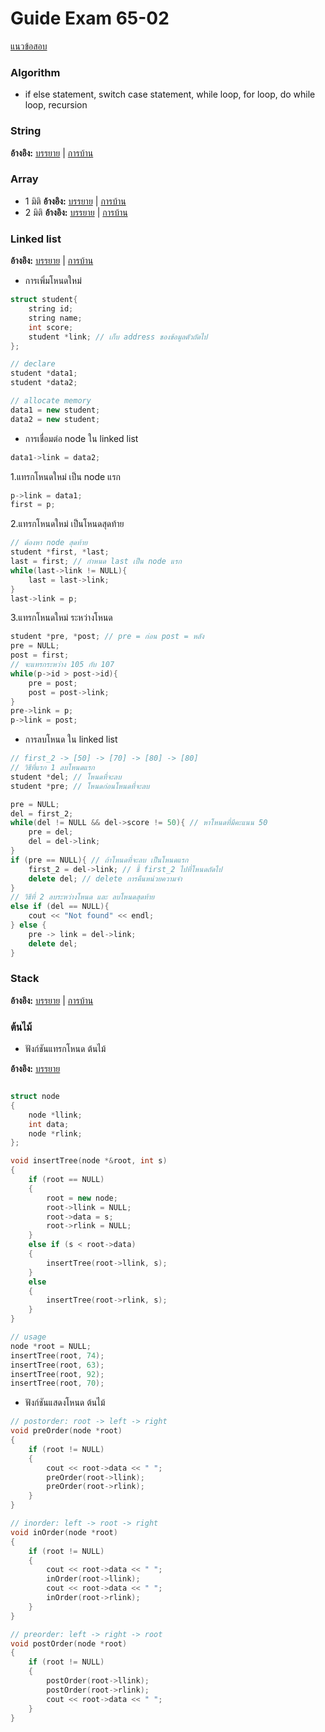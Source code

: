 # Guide Exam 65-02

[แนวข้อสอบ](/src/COS/COS2101/lecture/exam%20guideline%2065-02.md)

### Algorithm

- if else statement, switch case statement, while loop, for loop, do while loop, recursion

### String

**อ้างอิง:** [บรรยาย](/src/COS/COS2101/lecture/7%20string.md) | [การบ้าน](/src/COS/COS2101/homework/7.cpp)

### Array

- 1 มิติ
  **อ้างอิง:** [บรรยาย](/src/COS/COS2101/lecture/8%20array.md) | [การบ้าน](/src/COS/COS2101/homework/8.cpp)
- 2 มิติ
  **อ้างอิง:** [บรรยาย](/src/COS/COS2101/lecture/9%20array%202d.md) | [การบ้าน](/src/COS/COS2101/homework/9.cpp)

### Linked list

**อ้างอิง:** [บรรยาย](/src/COS/COS2101/lecture/12%20linked%20list.md) | [การบ้าน](/src/COS/COS2101/homework/12_v4.cpp)

- การเพิ่มโหนดใหม่

```cpp
struct student{
    string id;
    string name;
    int score;
    student *link; // เก็บ address ของข้อมูลตัวถัดไป
};

// declare
student *data1;
student *data2;

// allocate memory
data1 = new student;
data2 = new student;
```

- การเชื่อมต่อ node ใน linked list

```cpp
data1->link = data2;
```

1.แทรกโหนดใหม่ เป็น node แรก

```cpp
p->link = data1;
first = p;
```

2.แทรกโหนดใหม่ เป็นโหนดสุดท้าย

```cpp
// ต้องหา node สุดท้าย
student *first, *last;
last = first; // กำหนด last เป็น node แรก
while(last->link != NULL){
    last = last->link;
}
last->link = p;
```

3.แทรกโหนดใหม่ ระหว่างโหนด

```cpp
student *pre, *post; // pre = ก่อน post = หลัง
pre = NULL;
post = first;
// จะแทรกระหว่าง 105 กับ 107
while(p->id > post->id){
    pre = post;
    post = post->link;
}
pre->link = p;
p->link = post;
```

- การลบโหนด ใน linked list

```cpp
// first_2 -> [50] -> [70] -> [80] -> [80]
// วิธีที่แรก 1 ลบโหนดแรก
student *del; // โหนดที่จะลบ
student *pre; // โหนดก่อนโหนดที่จะลบ

pre = NULL;
del = first_2;
while(del != NULL && del->score != 50){ // หาโหนดที่มีคะแนน 50
    pre = del;
    del = del->link;
}
if (pre == NULL){ // ถ้าโหนดที่จะลบ เป็นโหนดแรก
    first_2 = del->link; // ชี้ first_2 ไปที่โหนดถัดไป
    delete del; // delete การคืนหน่วยความจำ
}
// วิธีที่ 2 ลบระหว่างโหนด และ ลบโหนดสุดท้าย
else if (del == NULL){
    cout << "Not found" << endl;
} else {
    pre -> link = del->link;
    delete del;
}
```

### Stack

**อ้างอิง:** [บรรยาย](/src/COS/COS2101/lecture/13%20stack%20and%20queue.md) | [การบ้าน](/src/COS/COS2101/homework/13.cpp)

### ต้นไม้

- ฟังก์ชันแทรกโหนด ต้นไม้

**อ้างอิง:** [บรรยาย](/src/COS/COS2101/lecture/14%20tree.md)

```cpp

struct node
{
    node *llink;
    int data;
    node *rlink;
};

void insertTree(node *&root, int s)
{
    if (root == NULL)
    {
        root = new node;
        root->llink = NULL;
        root->data = s;
        root->rlink = NULL;
    }
    else if (s < root->data)
    {
        insertTree(root->llink, s);
    }
    else
    {
        insertTree(root->rlink, s);
    }
}

// usage
node *root = NULL;
insertTree(root, 74);
insertTree(root, 63);
insertTree(root, 92);
insertTree(root, 70);

```

- ฟังก์ชันแสดงโหนด ต้นไม้

```cpp
// postorder: root -> left -> right
void preOrder(node *root)
{
    if (root != NULL)
    {
        cout << root->data << " ";
        preOrder(root->llink);
        preOrder(root->rlink);
    }
}

// inorder: left -> root -> right
void inOrder(node *root)
{
    if (root != NULL)
    {
        cout << root->data << " ";
        inOrder(root->llink);
        cout << root->data << " ";
        inOrder(root->rlink);
    }
}

// preorder: left -> right -> root
void postOrder(node *root)
{
    if (root != NULL)
    {
        postOrder(root->llink);
        postOrder(root->rlink);
        cout << root->data << " ";
    }
}
```
